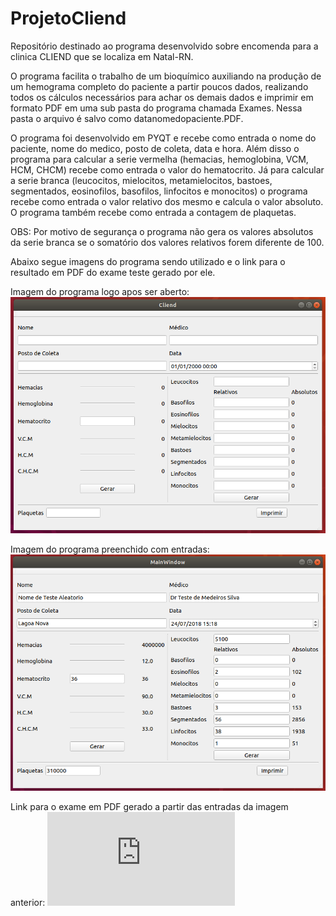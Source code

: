 # ProjetoCliend
Repositório destinado ao programa desenvolvido sobre encomenda para a clinica CLIEND que se localiza em Natal-RN.

O programa facilita o trabalho de um bioquímico auxiliando na produção de um hemograma completo do paciente a partir poucos dados, realizando todos os cálculos necessários para achar os demais dados e imprimir em formato PDF em uma sub pasta do programa chamada Exames. Nessa pasta o arquivo é salvo como datanomedopaciente.PDF.

O programa foi desenvolvido em PYQT e recebe como entrada o nome do paciente, nome do medico, posto de coleta, data e hora. Além disso o programa para calcular a serie vermelha (hemacias, hemoglobina, VCM, HCM, CHCM) recebe como entrada o valor do hematocrito. Já para calcular a serie branca (leucocitos, mielocitos, metamielocitos, bastoes, segmentados, eosinofilos, basofilos, linfocitos e monocitos) o programa recebe como entrada o valor relativo dos mesmo e calcula o valor absoluto. O programa também recebe como entrada a contagem de plaquetas.

OBS: Por motivo de segurança o programa não gera os valores absolutos da serie branca se o somatório dos valores relativos forem diferente de 100.

Abaixo segue imagens do programa sendo utilizado e o link para o resultado em PDF do exame teste gerado por ele.

Imagem do programa logo apos ser aberto:
![Programa](Images/Programa.png)

Imagem do programa preenchido com entradas:
![Programa com entradas](Images/ProgramaComEntradas.png)

Link para o exame em PDF gerado a partir das entradas da imagem anterior: 
![Exame](https://github.com/Inaldomarinho/ProjetoCliend/blob/master/Exames/24.07.18_Nome%20de%20Teste%20Aleatorio.pdf)


